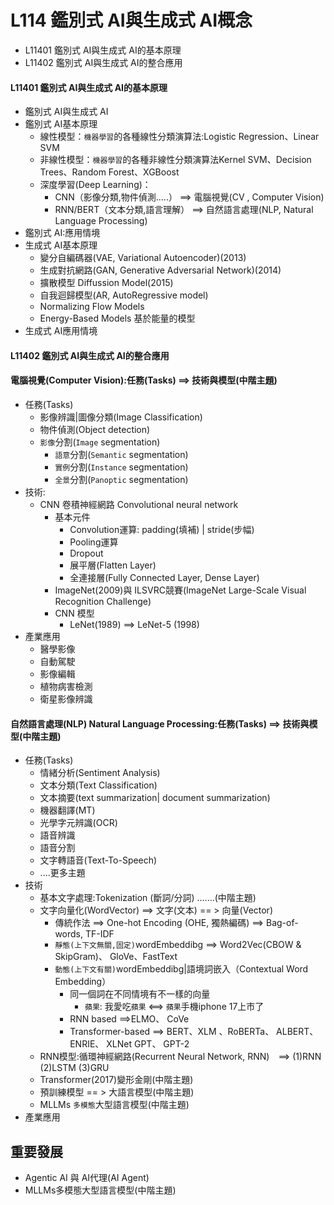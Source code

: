 # L114 鑑別式 AI與生成式 AI概念
- L11401 鑑別式 AI與生成式 AI的基本原理
- L11402 鑑別式 AI與生成式 AI的整合應用

#### L11401 鑑別式 AI與生成式 AI的基本原理
- 鑑別式 AI與生成式 AI
- 鑑別式 AI基本原理
  - 線性模型：`機器學習`的各種線性分類演算法:Logistic Regression、Linear SVM
  - 非線性模型：`機器學習`的各種非線性分類演算法Kernel SVM、Decision Trees、Random Forest、XGBoost
  - 深度學習(Deep Learning)：
    - CNN（影像分類,物件偵測…..） ==> 電腦視覺(CV , Computer Vision)
    - RNN/BERT（文本分類,語言理解） ==> 自然語言處理(NLP, Natural Language Processing)
- 鑑別式 AI:應用情境
- 生成式 AI基本原理
  - 變分自編碼器(VAE, Variational Autoencoder)(2013)
  - 生成對抗網路(GAN, Generative Adversarial Network)(2014)
  - 擴散模型 Diffussion Model(2015)
  - 自我迴歸模型(AR, AutoRegressive model)
  - Normalizing Flow Models
  - Energy-Based Models 基於能量的模型
- 生成式 AI應用情境

#### L11402 鑑別式 AI與生成式 AI的整合應用

#### 電腦視覺(Computer Vision):任務(Tasks) ==> 技術與模型(中階主題)
- 任務(Tasks)
  - 影像辨識|圖像分類(Image Classification)
  - 物件偵測(Object detection)
  - `影像`分割(`Image` segmentation)
    - `語意`分割(`Semantic` segmentation)
    - `實例`分割(`Instance` segmentation)
    - `全景`分割(`Panoptic` segmentation)
- 技術:
  - CNN 卷積神經網路 Convolutional neural network
    - 基本元件
      - Convolution運算: padding(填補) | stride(步幅)
      - Pooling運算
      - Dropout
      - 展平層(Flatten Layer)
      - 全連接層(Fully Connected Layer, Dense Layer)
    - ImageNet(2009)與 ILSVRC競賽(ImageNet Large-Scale Visual Recognition Challenge) 
    - CNN 模型
      - LeNet(1989) ==> LeNet-5 (1998)
- 產業應用
  - 醫學影像
  - 自動駕駛
  - 影像編輯
  - 植物病害檢測
  - 衛星影像辨識

#### 自然語言處理(NLP) Natural Language Processing:任務(Tasks) ==> 技術與模型(中階主題)
- 任務(Tasks)
  - 情緒分析(Sentiment Analysis)
  - 文本分類(Text Classification)
  - 文本摘要(text summarization| document summarization)
  - 機器翻譯(MT)
  - 光學字元辨識(OCR)
  - 語音辨識
  - 語音分割
  - 文字轉語音(Text-To-Speech)
  - ....更多主題
- 技術
  - 基本文字處理:Tokenization (斷詞/分詞) .......(中階主題)
  - 文字向量化(WordVector) ==> 文字(文本) == > 向量(Vector)
    - 傳統作法 ==>  One-hot Encoding (OHE, 獨熱編碼) ==> Bag-of-words, TF-IDF
    - `靜態(上下文無關,固定)`wordEmbeddibg ==> Word2Vec(CBOW & SkipGram)、 GloVe、FastText
    - `動態(上下文有關)`wordEmbeddibg|語境詞嵌入（Contextual Word Embedding）
      - 同一個詞在不同情境有不一樣的向量
        - `蘋果`: 我愛吃`蘋果` <==> `蘋果`手機iphone 17上市了  
      - RNN based ==>ELMO、 CoVe
      - Transformer-based ==> BERT、XLM 、RoBERTa、 ALBERT、 ENRIE、 XLNet GPT、 GPT-2
  - RNN模型:循環神經網路(Recurrent Neural Network, RNN)　==> (1)RNN (2)LSTM  (3)GRU
  - Transformer(2017)變形金剛(中階主題)
  - 預訓練模型 == > 大語言模型(中階主題)
  - MLLMs `多模態`大型語言模型(中階主題)
- 產業應用

## 重要發展
- Agentic AI 與 AI代理(AI Agent)
- MLLMs多模態大型語言模型(中階主題)


